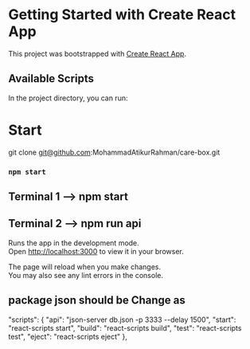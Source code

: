 # Getting Started with Create React App

This project was bootstrapped with [Create React App](https://github.com/facebook/create-react-app).

## Available Scripts

In the project directory, you can run:
# Start 
git clone git@github.com:MohammadAtikurRahman/care-box.git

### `npm start`
## Terminal 1 --> npm start
## Terminal 2 --> npm run api

Runs the app in the development mode.\
Open [http://localhost:3000](http://localhost:3000) to view it in your browser.

The page will reload when you make changes.\
You may also see any lint errors in the console.
## package json should be Change as
"scripts": {
    "api": "json-server  db.json  -p 3333 --delay 1500",
    "start": "react-scripts start",
    "build": "react-scripts build",
    "test": "react-scripts test",
    "eject": "react-scripts eject"
  },
